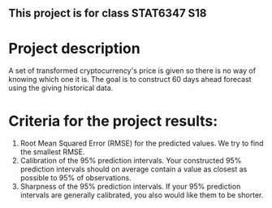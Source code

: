 ## This project is for class STAT6347 S18

# Project description
A set of transformed cryptocurrency's price is given so there is no way of knowing which one it is. The goal is to construct 60 days ahead forecast using the giving historical data.

# Criteria for the project results:
1. Root Mean Squared Error (RMSE) for the predicted values. We try to find the smallest RMSE.
2. Calibration of the 95% prediction intervals. Your constructed 95% prediction intervals should on average contain a value as closest as possible to 95% of observations.
3. Sharpness of the 95% prediction intervals. If your 95% prediction intervals are generally calibrated, you also would like them to be shorter.
